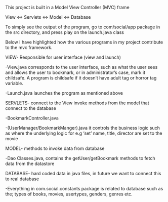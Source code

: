 This project is built in a Model View Controller (MVC) frame

View <=> Servlets <=> Model <=> Database

To simply see the output of the program, go to com/social/app package in the src directory, and press play on the launch.java class

Below I have highlighted how the various programs in my project contribute to the mvc framework.

VIEW- Responsible for user interface (view and launch)

-View.java corresponds to the user interface, such as what the user sees and allows the user to bookmark, or in administrator’s case, mark it childsafe. A program is childsafe if it doesn’t have adult tag or horror tag variable. 

-Launch.java launches the program as mentioned above

SERVLETS- connect to the View invoke methods from the model that connect to the database

-BookmarkController.java

-(UserManager/BookmarkManger).java it controls the business logic such as where the underlying logic for e.g ‘set’ name, title, director are set to the movie

MODEL- methods to invoke data from database

-Dao Classes.java, contains the getUser/getBookmark methods to fetch data from the datastore

DATABASE- hard coded data in java files, in future we want to connect this to real database
 
-Everything in com.social.constants package is related to database such as the; types of books, movies, usertypes, genders, genres etc.
